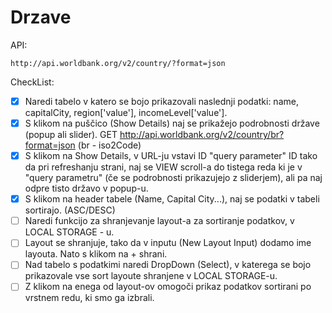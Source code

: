# Drzave

API:
```
http://api.worldbank.org/v2/country/?format=json
```

CheckList:
- [x] Naredi tabelo v katero se bojo prikazovali naslednji podatki: name, capitalCity, region['value'], incomeLevel['value'].
- [x] S klikom na puščico (Show Details) naj se prikažejo podrobnosti države (popup ali slider). GET http://api.worldbank.org/v2/country/br?format=json (br - iso2Code)
- [x] S klikom na Show Details, v URL-ju vstavi ID "query parameter" ID tako da pri refreshanju strani, naj se VIEW scroll-a do tistega reda ki je v "query parametru" (če se podrobnosti prikazujejo z sliderjem), ali pa naj odpre tisto državo v popup-u.
- [x] S klikom na header tabele (Name, Capital City...), naj se podatki v tabeli sortirajo. (ASC/DESC)
- [ ] Naredi funkcijo za shranjevanje layout-a za sortiranje podatkov, v LOCAL STORAGE - u.
- [ ] Layout se shranjuje, tako da v inputu (New Layout Input) dodamo ime layouta. Nato s klikom na + shrani. 
- [ ] Nad tabelo s podatkimi naredi DropDown (Select), v katerega se bojo prikazovale vse sort layoute shranjene v LOCAL STORAGE-u.
- [ ] Z klikom na enega od layout-ov omogoči prikaz podatkov sortirani po vrstnem redu, ki smo ga izbrali.

